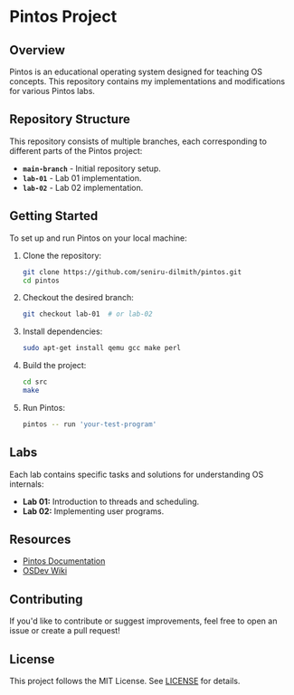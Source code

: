 # Pintos Project

## Overview
Pintos is an educational operating system designed for teaching OS concepts. This repository contains my implementations and modifications for various Pintos labs.

## Repository Structure

This repository consists of multiple branches, each corresponding to different parts of the Pintos project:

- **`main-branch`** - Initial repository setup.
- **`lab-01`** - Lab 01 implementation.
- **`lab-02`** - Lab 02 implementation.

## Getting Started
To set up and run Pintos on your local machine:

1. Clone the repository:
   ```sh
   git clone https://github.com/seniru-dilmith/pintos.git
   cd pintos
   ```
2. Checkout the desired branch:
   ```sh
   git checkout lab-01  # or lab-02
   ```
3. Install dependencies:
   ```sh
   sudo apt-get install qemu gcc make perl
   ```
4. Build the project:
   ```sh
   cd src
   make
   ```
5. Run Pintos:
   ```sh
   pintos -- run 'your-test-program'
   ```

## Labs
Each lab contains specific tasks and solutions for understanding OS internals:
- **Lab 01:** Introduction to threads and scheduling.
- **Lab 02:** Implementing user programs.

## Resources
- [Pintos Documentation](https://web.stanford.edu/class/cs140/projects/pintos/pintos_1.html)
- [OSDev Wiki](https://wiki.osdev.org/Main_Page)

## Contributing
If you'd like to contribute or suggest improvements, feel free to open an issue or create a pull request!

## License
This project follows the MIT License. See [LICENSE](LICENSE) for details.

